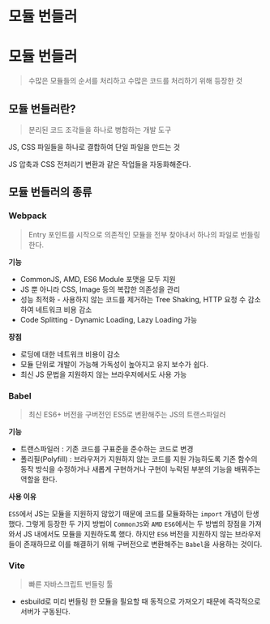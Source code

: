 # 모듈 번들러

# 모듈 번들러

> 수많은 모듈들의 순서를 처리하고 수많은 코드를 처리하기 위해 등장한 것
> 

## 모듈 번들러란?

> 분리된 코드 조각들을 하나로 병합하는 개발 도구
> 

JS, CSS 파일들을 하나로 결합하여 단일 파일을 만드는 것

JS 압축과 CSS 전처리기 변환과 같은 작업들을 자동화해준다.

## 모듈 번들러의 종류

### Webpack

> Entry 포인트를 시작으로 의존적인 모듈을 전부 찾아내서 하나의 파일로 번들링 한다.
> 

**기능**

- CommonJS, AMD, ES6 Module 포맷을 모두 지원
- JS 뿐 아니라 CSS, Image 등의 복잡한 의존성을 관리
- 성능 최적화 - 사용하지 않는 코드를 제거하는 Tree Shaking, HTTP 요청 수 감소하여 네트워크 비용 감소
- Code Splitting - Dynamic Loading, Lazy Loading 가능

**장점**

- 로딩에 대한 네트워크 비용이 감소
- 모듈 단위로 개발이 가능해 가독성이 높아지고 유지 보수가 쉽다.
- 최신 JS 문법을 지원하지 않는 브라우저에서도 사용 가능

### Babel

> 최신 ES6+ 버전을 구버전인 ES5로 변환해주는 JS의 트랜스파일러
> 

**기능**

- 트랜스파일러 : 기존 코드를 구표준을 준수하는 코드로 변경
- 폴리필(Polyfill) : 브라우저가 지원하지 않는 코드를 지원 가능하도록 기존 함수의 동작 방식을 수정하거나 새롭게 구현하거나 구현이 누락된 부분의 기능을 배꿔주는 역할을 한다.

**사용 이유**

`ES5`에서 JS는 모듈을 지원하지 않았기 때문에 코드를 모듈화하는 `import` 개념이 탄생했다.
그렇게 등장한 두 가지 방법이 `CommonJS`와 `AMD`
`ES6`에서는 두 방법의 장점을 가져와서 JS 내에서도 모듈을 지원하도록 했다.
하지만 `ES6` 버전을 지원하지 않는 브라우저들이 존재하므로 이를 해결하기 위해 구버전으로 변환해주는 `Babel`을 사용하는 것이다.

### Vite

> 빠른 자바스크립트 번들링 툴
> 
- esbuild로 미리 번들링 한 모듈을 필요할 때 동적으로 가져오기 때문에 즉각적으로 서버가 구동된다.